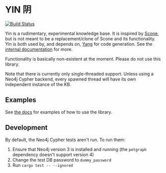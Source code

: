 # YIN 阴

[![Build Status](https://travis-ci.com/amosjyng/yin.svg?branch=master)](https://travis-ci.com/amosjyng/yin)

Yin is a rudimentary, experimental knowledge base. It is inspired by [Scone](https://github.com/sfahlman/scone), but is not meant to be a replacement/clone of Scone and its functionality. Yin is both used by, and depends on, [Yang](https://crates.io/crates/zamm_yang) for code generation. See the [internal documentation](yin.md) for more.

Functionality is basically non-existent at the moment. Please do not use this library.

Note that there is currently only single-threaded support. Unless using a Neo4j Cypher backend, every spawned thread will have its own independent instance of the KB.

## Examples

See [the docs](https://docs.rs/zamm_yin/) for examples of how to use the library.

## Development

By default, the Neo4j Cypher tests aren't run. To run them: 

 1. Ensure that Neo4j version 3 is installed and running (the `petgraph` dependency doesn't support version 4)
 2. Change the test DB password to `dummy_password`
 3. Run `cargo test -- --ignored`
